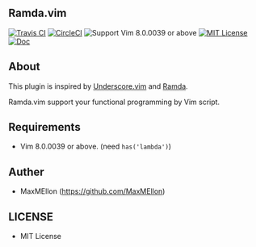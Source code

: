 Ramda.vim
---
[![Travis CI](https://img.shields.io/travis/MaxMEllon/Ramda.vim/master.svg?style=flat-square&label=Travis%20CI)](https://travis-ci.org/MaxMEllon/Ramda.vim)
[![CircleCI](https://img.shields.io/circleci/project/github/MaxMEllon/Ramda.vim/master.svg?style=flat-square&label=Circle%20CI)](https://circleci.com/gh/MaxMEllon/Ramda.vim)
![Support Vim 8.0.0039 or above](https://img.shields.io/badge/support-Vim%208.0.0039%20or%20above-yellowgreen.svg?style=flat-square)
[![MIT License](https://img.shields.io/badge/license-MIT-blue.svg?style=flat-square)](LICENSE)
[![Doc](https://img.shields.io/badge/doc%20-%3Ah%20vim--fzy--rails-red.svg?style=flat-square)](./doc/Ramda.vim.txt)

About
---

This plugin is inspired by [Underscore.vim](https://github.com/haya14busa/underscore.vim) and [Ramda](http://ramdajs.com``).

Ramda.vim support your functional programming by Vim script.

Requirements
---
- Vim 8.0.0039 or above. (need `has('lambda')`)

Auther
---
- MaxMEllon (https://github.com/MaxMEllon)

LICENSE
---

- MIT License
